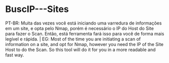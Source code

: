 # BuscIP---Sites
PT-BR: Muita das vezes você está iniciando uma varredura de informações em um site, e opta pelo Nmap, porém é necessário o IP do Host do Site para fazer o Scan. Então, está ferramenta fará isso para você de forma mais legível e rápida. | EG: Most of the time you are initiating a scan of information on a site, and opt for Nmap, however you need the IP of the Site Host to do the Scan. So this tool will do it for you in a more readable and fast way.
